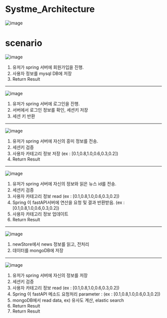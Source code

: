 # Systme_Architecture
![image](https://github.com/user-attachments/assets/be72cd45-9d6c-490c-8df1-5b77eb5c0f24)

# scenario
![image](https://github.com/user-attachments/assets/113a34cb-2c78-47ed-8d36-efe5ec192fad)
1. 유저가 spring 서버에 회원가입을 진행.
2. 사용자 정보를 mysql DB에 저장
3. Return Result
---

![image](https://github.com/user-attachments/assets/ac6061f2-02cb-4d08-bc95-7cc8d54e45cc)
1. 유저가 spring 서버에 로그인을 진행.
2. 서버에서 로그인 정보를 확인, 세션키 저장
3. 세션 키 반환
---
![image](https://github.com/user-attachments/assets/7a6c02e6-0ba8-4c38-8e97-5672bcabc1b6)
1. 유저가 spring 서버에 자신의 흥미 정보를 전송.
2. 세션키 검증
3. 사용자 카테고리 정보 저장 (ex : [0.1,0.8,1.0,0.6,0.3,0.2])
4. Return Result
---
![image](https://github.com/user-attachments/assets/b3c01166-e1e8-4566-8bdb-2e5ef5e18653)
1. 유저가 spring 서버에 자신의 정보와 읽은 뉴스 id를 전송.
2. 세션키 검증
3. 사용자 카테고리 정보 read (ex : [0.1,0.8,1.0,0.6,0.3,0.2])
4. Spring 이 fastAPI서버에 연산을 요청 및 결과 반환받음. (ex : [0.1,0.8,1.0,0.6,0.3,0.2])
5. 사용자 카테고리 정보 업데이트
6. Return Result
---

![image](https://github.com/user-attachments/assets/b607eb0b-0edf-4384-bff5-940d456b3ea8)
1. newStore에서 news 정보를 읽고, 전처리
2. 데이터를 mongoDB에 저장
---

![image](https://github.com/user-attachments/assets/fc53fae3-63dc-4243-9c3f-4e03f110ea19)
1. 유저가 spring 서버에 자신의 정보를 저장
2. 세션키 검증
3. 사용자 카테고리 정보 read (ex : [0.1,0.8,1.0,0.6,0.3,0.2])
4. Spring 이 fastAPI 메소드 요청처리 parameter : (ex : [0.1,0.8,1.0,0.6,0.3,0.2])
5. mongoDB에서 read data, ex) 유사도 계산, elastic search
6. Return Result
7. Return Result



<!--

**Here are some ideas to get you started:**

🙋‍♀️ A short introduction - what is your organization all about?
🌈 Contribution guidelines - how can the community get involved?
👩‍💻 Useful resources - where can the community find your docs? Is there anything else the community should know?
🍿 Fun facts - what does your team eat for breakfast?
🧙 Remember, you can do mighty things with the power of [Markdown](https://docs.github.com/github/writing-on-github/getting-started-with-writing-and-formatting-on-github/basic-writing-and-formatting-syntax)
-->
